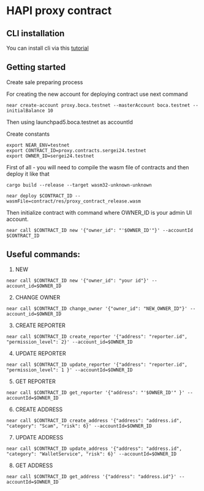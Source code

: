 # HAPI proxy contract

## CLI installation

You can install cli via this [tutorial](https://docs.near.org/docs/tools/near-cli#installation)


## Getting started

Create sale preparing process

For creating the new account for deploying contract use next command 

```
near create-account proxy.boca.testnet --masterAccount boca.testnet --initialBalance 10
```
Then using launchpad5.boca.testnet as accountId

Create constants
```
export NEAR_ENV=testnet
export CONTRACT_ID=proxy.contracts.sergei24.testnet
export OWNER_ID=sergei24.testnet
```

First of all - you will need to compile the wasm file of contracts and then deploy it like that
```
cargo build --release --target wasm32-unknown-unknown

near deploy $CONTRACT_ID --wasmFile=contract/res/proxy_contract_release.wasm
```
Then initialize contract with command where OWNER_ID is your admin UI account. 

```
near call $CONTRACT_ID new '{"owner_id": "'$OWNER_ID'"}' --accountId $CONTRACT_ID
```


## Useful commands:

1. NEW

```
near call $CONTRACT_ID new '{"owner_id": "your id"}' --account_id=$OWNER_ID
```

2. CHANGE OWNER

```
near call $CONTRACT_ID change_owner '{"owner_id": "NEW_OWNER_ID"}' --account_id=$OWNER_ID
```

3. CREATE REPORTER

```
near call $CONTRACT_ID create_reporter '{"address": "reporter.id", "permission_level": 2}' --account_id=$OWNER_ID
```

4. UPDATE REPORTER

```
near call $CONTRACT_ID update_reporter '{"address": "reporter.id", "permission_level": 1 }' --accountId=$OWNER_ID
```

5. GET REPORTER

```
near call $CONTRACT_ID get_reporter '{"address": "'$OWNER_ID'" }' --accountId=$OWNER_ID
```

6. CREATE ADDRESS

```
near call $CONTRACT_ID create_address '{"address": "address.id", "category": "Scam", "risk": 6}' --accountId=$OWNER_ID
```

7. UPDATE ADDRESS

```
near call $CONTRACT_ID update_address '{"address": "address.id", "category": "WalletService", "risk": 6}' --accountId=$OWNER_ID
```

8. GET ADDRESS

```
near call $CONTRACT_ID get_address '{"address": "address.id"}' --accountId=$OWNER_ID
```
